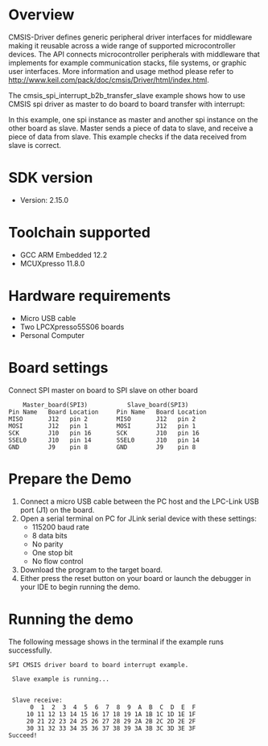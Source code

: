 Overview
========
CMSIS-Driver defines generic peripheral driver interfaces for middleware making it reusable across a wide 
range of supported microcontroller devices. The API connects microcontroller peripherals with middleware 
that implements for example communication stacks, file systems, or graphic user interfaces. 
More information and usage method please refer to http://www.keil.com/pack/doc/cmsis/Driver/html/index.html.

The cmsis_spi_interrupt_b2b_transfer_slave example shows how to use CMSIS spi driver as master to do board to board transfer 
with interrupt:

In this example, one spi instance as master and another spi instance on the other board as slave. Master sends a 
piece of data to slave, and receive a piece of data from slave. This example checks if the data received from 
slave is correct.

SDK version
===========
- Version: 2.15.0

Toolchain supported
===================
- GCC ARM Embedded  12.2
- MCUXpresso  11.8.0

Hardware requirements
=====================
- Micro USB cable
- Two LPCXpresso55S06 boards
- Personal Computer

Board settings
==============
Connect SPI master on board to SPI slave on other board
~~~~~~~~~~~~~~~~~~~~~~~~~~~~~~~~~~~~~~~~~~~~~~~~~~~~~~
    Master_board(SPI3)           Slave_board(SPI3)                          
Pin Name   Board Location     Pin Name   Board Location                     
MISO       J12   pin 2        MISO       J12   pin 2
MOSI       J12   pin 1        MOSI       J12   pin 1
SCK        J10   pin 16       SCK        J10   pin 16
SSEL0      J10   pin 14       SSEL0      J10   pin 14
GND        J9    pin 8        GND        J9    pin 8
~~~~~~~~~~~~~~~~~~~~~~~~~~~~~~~~~~~~~~~~~~~~~~~~~~~~~~

Prepare the Demo
================
1. Connect a micro USB cable between the PC host and the LPC-Link USB port (J1) on the board.
2. Open a serial terminal on PC for JLink serial device with these settings:
   - 115200 baud rate
   - 8 data bits
   - No parity
   - One stop bit
   - No flow control
3. Download the program to the target board.
4. Either press the reset button on your board or launch the debugger in your IDE to begin running
   the demo.

Running the demo
================
The following message shows in the terminal if the example runs successfully.

~~~~~~~~~~~~~~~~~~~~~~~~~~~~
SPI CMSIS driver board to board interrupt example.

 Slave example is running...


 Slave receive:
      0  1  2  3  4  5  6  7  8  9  A  B  C  D  E  F
     10 11 12 13 14 15 16 17 18 19 1A 1B 1C 1D 1E 1F
     20 21 22 23 24 25 26 27 28 29 2A 2B 2C 2D 2E 2F
     30 31 32 33 34 35 36 37 38 39 3A 3B 3C 3D 3E 3F
Succeed!

~~~~~~~~~~~~~~~~~~~~~~~~~~~~
